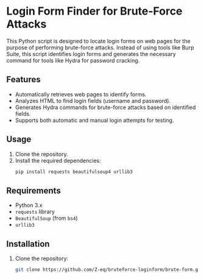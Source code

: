 # Login Form Finder for Brute-Force Attacks

This Python script is designed to locate login forms on web pages for the purpose of performing brute-force attacks. Instead of using tools like Burp Suite, this script identifies login forms and generates the necessary command for tools like Hydra for password cracking.

## Features

- Automatically retrieves web pages to identify forms.
- Analyzes HTML to find login fields (username and password).
- Generates Hydra commands for brute-force attacks based on identified fields.
- Supports both automatic and manual login attempts for testing.

## Usage

1. Clone the repository.
2. Install the required dependencies:
   ```bash
   pip install requests beautifulsoup4 urllib3


## Requirements

- Python 3.x
- `requests` library
- `BeautifulSoup` (from `bs4`)
- `urllib3`

## Installation

1. Clone the repository:
   ```bash
   git clone https://github.com/Z-eq/bruteforce-loginform/brute-form.git

